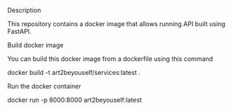 Description

This repository contains a docker image that allows running API built using FastAPI.

Build docker image

You can build this docker image from a dockerfile using this command

docker build -t art2beyouself/services:latest .

Run the docker container

docker run -p 8000:8000 art2beyouself:latest
